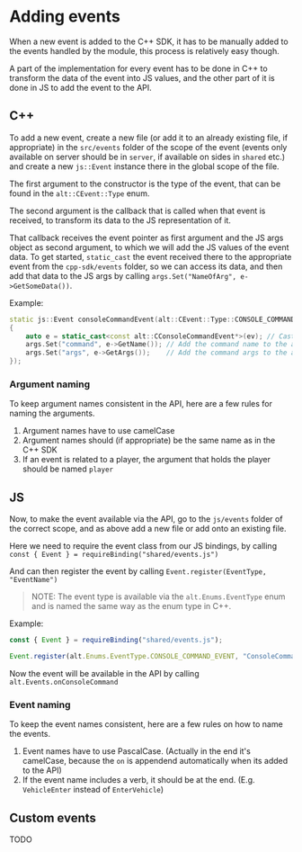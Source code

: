 # Adding events

When a new event is added to the C++ SDK, it has to be manually added to the events handled by the module, this process is relatively easy though.

A part of the implementation for every event has to be done in C++ to transform the data of the event into JS values, and the other part of it
is done in JS to add the event to the API.

## C++

To add a new event, create a new file (or add it to an already existing file, if appropriate) in the `src/events` folder of the scope of the event
(events only available on server should be in `server`, if available on sides in `shared` etc.) and create a new `js::Event` instance there in the
global scope of the file.

The first argument to the constructor is the type of the event, that can be found in the `alt::CEvent::Type` enum.

The second argument is the callback that is called when that event is received, to transform its data to the JS representation of it.

That callback receives the event pointer as first argument and the JS args object as second argument, to which we will add the JS values of the event data.
To get started, `static_cast` the event received there to the appropriate event from the `cpp-sdk/events` folder, so we can access its data, and then add
that data to the JS args by calling `args.Set("NameOfArg", e->GetSomeData())`.

Example:
```cpp
static js::Event consoleCommandEvent(alt::CEvent::Type::CONSOLE_COMMAND_EVENT, [](const alt::CEvent* ev, js::Event::EventArgs& args)
{
    auto e = static_cast<const alt::CConsoleCommandEvent*>(ev); // Cast it to the correct class
    args.Set("command", e->GetName()); // Add the command name to the arguments
    args.Set("args", e->GetArgs());    // Add the command args to the arguments
});
```

### Argument naming

To keep argument names consistent in the API, here are a few rules for naming the arguments.

1. Argument names have to use camelCase
2. Argument names should (if appropriate) be the same name as in the C++ SDK
3. If an event is related to a player, the argument that holds the player should be named `player`

## JS

Now, to make the event available via the API, go to the `js/events` folder of the correct scope, and as above add a new file or add onto an existing file.

Here we need to require the event class from our JS bindings, by calling `const { Event } = requireBinding("shared/events.js")`

And can then register the event by calling `Event.register(EventType, "EventName")`

> NOTE: The event type is available via the `alt.Enums.EventType` enum and is named the same way as the enum type in C++.

Example:
```js
const { Event } = requireBinding("shared/events.js");

Event.register(alt.Enums.EventType.CONSOLE_COMMAND_EVENT, "ConsoleCommand");
```

Now the event will be available in the API by calling `alt.Events.onConsoleCommand`

### Event naming

To keep the event names consistent, here are a few rules on how to name the events.

1. Event names have to use PascalCase. (Actually in the end it's camelCase, because the `on` is appendend automatically when its added to the API)
2. If the event name includes a verb, it should be at the end. (E.g. `VehicleEnter` instead of `EnterVehicle`)

## Custom events

TODO
